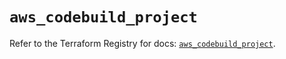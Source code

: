 # `aws_codebuild_project`

Refer to the Terraform Registry for docs: [`aws_codebuild_project`](https://registry.terraform.io/providers/hashicorp/aws/5.46.0/docs/resources/codebuild_project).
